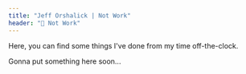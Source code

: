 ```yaml
---
title: "Jeff Orshalick | Not Work"
header: "💃 Not Work"
---
```

Here, you can find some things I've done from my time off-the-clock.

Gonna put something here soon...